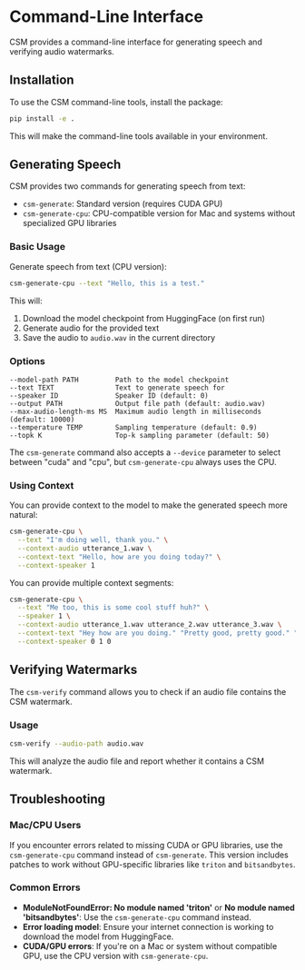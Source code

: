# Command-Line Interface

CSM provides a command-line interface for generating speech and verifying audio watermarks.

## Installation

To use the CSM command-line tools, install the package:

```bash
pip install -e .
```

This will make the command-line tools available in your environment.

## Generating Speech

CSM provides two commands for generating speech from text:

- `csm-generate`: Standard version (requires CUDA GPU)
- `csm-generate-cpu`: CPU-compatible version for Mac and systems without specialized GPU libraries

### Basic Usage

Generate speech from text (CPU version):

```bash
csm-generate-cpu --text "Hello, this is a test."
```

This will:
1. Download the model checkpoint from HuggingFace (on first run)
2. Generate audio for the provided text
3. Save the audio to `audio.wav` in the current directory

### Options

```
--model-path PATH         Path to the model checkpoint
--text TEXT               Text to generate speech for
--speaker ID              Speaker ID (default: 0)
--output PATH             Output file path (default: audio.wav)
--max-audio-length-ms MS  Maximum audio length in milliseconds (default: 10000)
--temperature TEMP        Sampling temperature (default: 0.9)
--topk K                  Top-k sampling parameter (default: 50)
```

The `csm-generate` command also accepts a `--device` parameter to select between "cuda" and "cpu", but `csm-generate-cpu` always uses the CPU.

### Using Context

You can provide context to the model to make the generated speech more natural:

```bash
csm-generate-cpu \
  --text "I'm doing well, thank you." \
  --context-audio utterance_1.wav \
  --context-text "Hello, how are you doing today?" \
  --context-speaker 1
```

You can provide multiple context segments:

```bash
csm-generate-cpu \
  --text "Me too, this is some cool stuff huh?" \
  --speaker 1 \
  --context-audio utterance_1.wav utterance_2.wav utterance_3.wav \
  --context-text "Hey how are you doing." "Pretty good, pretty good." "I'm great." \
  --context-speaker 0 1 0
```

## Verifying Watermarks

The `csm-verify` command allows you to check if an audio file contains the CSM watermark.

### Usage

```bash
csm-verify --audio-path audio.wav
```

This will analyze the audio file and report whether it contains a CSM watermark.

## Troubleshooting

### Mac/CPU Users

If you encounter errors related to missing CUDA or GPU libraries, use the `csm-generate-cpu` command instead of `csm-generate`. This version includes patches to work without GPU-specific libraries like `triton` and `bitsandbytes`.

### Common Errors

- **ModuleNotFoundError: No module named 'triton'** or **No module named 'bitsandbytes'**: Use the `csm-generate-cpu` command instead.
- **Error loading model**: Ensure your internet connection is working to download the model from HuggingFace.
- **CUDA/GPU errors**: If you're on a Mac or system without compatible GPU, use the CPU version with `csm-generate-cpu`.